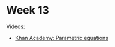 # Week 13

Videos:
- [Khan Academy: Parametric equations](https://khanacademy.org/math/ap-calculus-bc/bc-advanced-functions-new)


